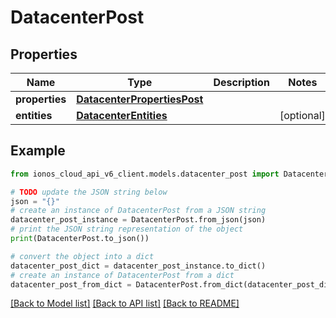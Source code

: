 # DatacenterPost


## Properties

Name | Type | Description | Notes
------------ | ------------- | ------------- | -------------
**properties** | [**DatacenterPropertiesPost**](DatacenterPropertiesPost.md) |  | 
**entities** | [**DatacenterEntities**](DatacenterEntities.md) |  | [optional] 

## Example

```python
from ionos_cloud_api_v6_client.models.datacenter_post import DatacenterPost

# TODO update the JSON string below
json = "{}"
# create an instance of DatacenterPost from a JSON string
datacenter_post_instance = DatacenterPost.from_json(json)
# print the JSON string representation of the object
print(DatacenterPost.to_json())

# convert the object into a dict
datacenter_post_dict = datacenter_post_instance.to_dict()
# create an instance of DatacenterPost from a dict
datacenter_post_from_dict = DatacenterPost.from_dict(datacenter_post_dict)
```
[[Back to Model list]](../README.md#documentation-for-models) [[Back to API list]](../README.md#documentation-for-api-endpoints) [[Back to README]](../README.md)


